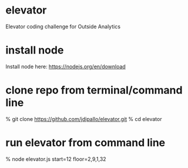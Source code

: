 # elevator
Elevator coding challenge for Outside Analytics

# install node
Install node here: https://nodejs.org/en/download

# clone repo from terminal/command line
% git clone https://github.com/jdipallo/elevator.git
% cd elevator

# run elevator from command line
% node elevator.js start=12 floor=2,9,1,32
